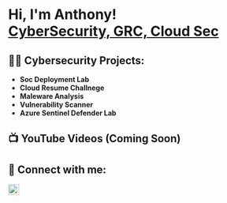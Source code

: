 <h1>Hi, I'm Anthony! <br/><a href="https://github.com/AnthonyDeSanto">CyberSecurity, GRC, Cloud Sec</a></h1>

<h2>👨‍💻 Cybersecurity Projects:</h2>

- <b>Soc Deployment Lab</b>
- <b>Cloud Resume Challnege</b>
- <b>Maleware Analysis</b>
- <b>Vulnerability Scanner</b>
- <b>Azure Sentinel Defender Lab</b>

<h2>📺 YouTube Videos (Coming Soon)</h2>

<h2>🤳 Connect with me:</h2>

[<img align="left" alt="AnthonyDeSanto | LinkedIn" width="22px" src="https://cdn.jsdelivr.net/npm/simple-icons@v3/icons/linkedin.svg" />][linkedin]

[linkedin]: https://linkedin.com/in/ajdesanto

<!--
**AnthonyDeSanto/AnthonyDeSanto** is a ✨ _special_ ✨ repository because its `README.md` (this file) appears on your GitHub profile.

Here are some ideas to get you started:

- 🔭 I’m currently working on ...
- 🌱 I’m currently learning ...
- 👯 I’m looking to collaborate on ...
- 🤔 I’m looking for help with ...
- 💬 Ask me about ...
- 📫 How to reach me: ...
- 😄 Pronouns: ...
- ⚡ Fun fact: ...
-->
